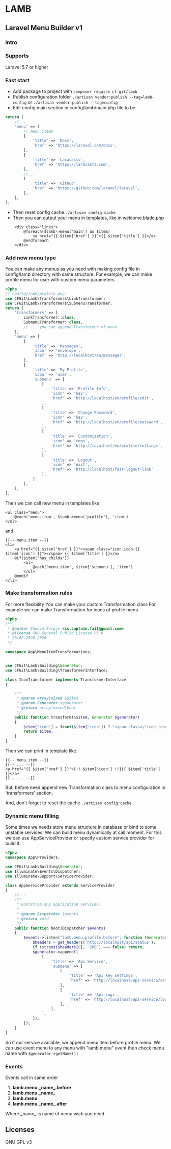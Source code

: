 # LAMB
## Laravel Menu Builder v1
### Intro


### Supports
Laravel 5.7 or higher

### Fast start
- Add package to project with ```composer require cf-git/lamb```
- Publish configuration folder ```./artisan vendor:publish --tag=lamb-config``` or ```./artisan vendor:publish --tag=config``` 
- Edit config main section in config/lamb/main.php file to be 
```php
return [
    //...
    'menu' => [
        // menu items
        [
            'title' => 'Docs',
            'href' => 'https://laravel.com/docs',
        ],
        [
            'title' => 'Laracasts',
            'href' => 'https://laracasts.com',
        ],
        //...
        [
            'title' => 'GitHub',
            'href' => 'https://github.com/laravel/laravel',
        ],
    ],
];
``` 
- Then reset config cache ```./artisan config:cache```
- Then you can output your menu in templates, like in welcome.blade.php
```blade
    <div class="links">
        @foreach($lamb->menu('main') as $item)
            <a href="{{ $item['href'] }}">{{ $item['title'] }}</a>
        @endforeach
    </div>
```

### Add new menu type
You can make any menus as you need with making config file in config/lamb directory with same structure.
For example, we can make profile menu for user with custom menu parameters
```php
<?php
// config/lamb/profile.php
use CFGit\Lamb\Transformers\LinkTransformer;
use CFGit\Lamb\Transformers\SubmenuTransformer;
return [
    'transformers' => [
        LinkTransformer::class,
        SubmenuTransformer::class,
        // ... you can append Transformer of menu
    ],
    'menu' => [
        [
            'title' => 'Messages',
            'icon' => 'envelope',
            'href' => 'http://localhost/en/messages',
        ],
        [
            'title' => 'My Profile',
            'icon' => 'user',
            'submenu' => [
                [
                    'title' => 'Profile Info',
                    'icon' => 'key',
                    'href' => 'http://localhost/en/profile/edit',
                ],
                [
                    'title' => 'Change Password',
                    'icon' => 'key',
                    'href' => 'http://localhost/en/profile/password',
                ],
                [
                    'title' => 'Customization',
                    'icon' => 'cogs',
                    'href' => 'http://localhost/en/profile/settings',
                ],
                [
                    'title' => 'Logout',
                    'icon' => 'exit',
                    'href' => 'http://localhost/fast-logout-link'
                ],
            ]
        ],
    ],
];
```  

Then we can call new menu in templates like
```blade
<ul class="menu">
    @each('menu.item', $lamb->menu('profile'), 'item')
</ul>
```
and
```blade
{{-- menu.item --}}
<li>
    <a href="{{ $item['href'] }}"><span class="icon icon-{{ $item['icon'] }}"></span> {{ $item['title'] }}</a>
    @if($item['has_childs'])
        <ul>
            @each('menu.item', $item['submenu'], 'item')
        </ul>
    @endif
</li> 
```

### Make transformation rules
For more flexibility You can make your custom Transformation class
For example we can make Transformation for icons of profile menu
```php
<?php
/**
 * @author Shubin Sergie <is.captain.fail@gmail.com>
 * @license GNU General Public License v3.0
 * 20.02.2020 2020
 */

namespace App\MenuItemTransformations;


use CFGit\Lamb\Building\Generator;
use CFGit\Lamb\Building\TransformerInterface;

class IconTransformer implements TransformerInterface
{

    /**
     * @param array|mixed &$item
     * @param Generator $generator
     * @return array|mixed|bool
     */
    public function transform(&$item, Generator $generator)
    {
        $item['icon'] = isset($item['icon']) ? "<span class=\"icon icon-{$item['icon']}\"></span> " : ""; 
        return $item;
    }
}
```
Then we can print in template like.
```blade
{{-- menu.item --}}
{{-- ... --}}
<a href="{{ $item['href'] }}">{!! $item['icon'] !!}{{ $item['title'] }}</a>
{{-- ... --}}
```
But, before need append new Transformation class to menu configuration in 'transformers' section.

And, don't forget to reset the cache ```./artisan config:cache```


### Dynamic menu filling
Some times we needs store menu structure in database or bind to some unstable services.
We can build menu dynamically at call moment. For this we can use AppServiceProvider or specify custom service provider for build it.
```php
<?php
namespace App\Providers;

use CFGit\Lamb\Building\Generator;
use Illuminate\Events\Dispatcher;
use Illuminate\Support\ServiceProvider;

class AppServiceProvider extends ServiceProvider
{
    //...
    /**
     * Bootstrap any application services.
     *
     * @param Dispatcher $events
     * @return void
     */
    public function boot(Dispatcher $events)
    {
        $events->listen("lamb.menu.profile.before", function (Generator $generator) {
            $headers = get_headers('http://localhost/api/status');
            if (strpos($headers[0], '200') === false) return;
            $generator->append([
                [
                    'title' => 'Api Service',
                    'submenu' => [
                        [
                            'title' => 'Api key settings',
                            'href' => 'http://localhost/api-service/settings',
                        ],
                        [
                            'title' => 'Api Logs',
                            'href' => 'http://localhost/api-service/loglist',
                        ],
                    ],
                ],
            ]);
        });
    }   
}
```

So if our service available, we append menu item before profile menu.
We can use event menu to any menu with "lamb.menu" event then check menu name with ```$generator->getName();``` 

### Events

Events call in same order

1. **lamb.menu.\_name\_.before**
2. **lamb.menu.\_name\_**
3. **lamb.menu**
4. **lamb.menu.\_name\_.after**

Where \_name\_ is name of menu wich you need

## Licenses
GNU GPL v3
